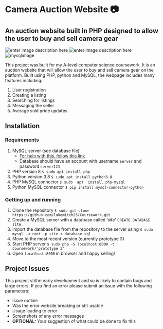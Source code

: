 # Camera Auction Website 📷
##  An auction website built in PHP designed to allow the user to buy and sell camera gear
![enter image description here](https://img.shields.io/badge/PHP-777BB4?style=for-the-badge&logo=php&logoColor=white)	![enter image description here](https://img.shields.io/badge/Python-FFD43B?style=for-the-badge&logo=python&logoColor=blue) 	![mysqlimage](https://img.shields.io/badge/MySQL-005C84?style=for-the-badge&logo=mysql&logoColor=white)

This project was built for my A-level computer science coursework. It is an auction website that will allow the user to buy and sell camera gear on the platform. Built using PHP, python and MySQL, the webpage includes many features including: 

 1. User registration
 2. Creating a listing
 3. Searching for listings
 4. Messaging the seller
 5. Average sold price updates

## Installation
### Requirements

 1. MySQL server (see database file)
	 - [For help with this, follow this link](https://pimylifeup.com/raspberry-pi-mysql/) 
	 - Database should have an account with username  `server` and password `server123`
 2. PHP version 8 `$ sudo apt install php`
 3. Python version 3.8 `$ sudo apt install python3.8`
 4. PHP MySQL connector `$ sudo  apt  install php-mysql`
 5. Python MySQL connector `$ pip install mysql-connector-python`
### Getting up and running
 1. Clone the repository `$ sudo git clone https://github.com/lukemitch23/Coursework.git`
 2. Create a MySQL server with a database called 'site' `CREATE DATABASE site;`
 3. Import the database file from the repository to the server using `$ sudo mysql -u root -p site < database.sql`
 4. Move to the most recent version (currently prototype 3)
 5. Start PHP server `$ sudo php -S localhost:8000 -t Coursework/'prototype 3'`
 6. Open `localhost:8000` in browser and happy selling!

## Project Issues
This project still in early development and so is likely to contain bugs and large errors. If you find an error please submit an issue with the following parameters:

 - Issue outline
 - Was the error website breaking or still usable
 - Usage leading to error
 - Screenshots of any error messages
 - **OPTIONAL:** Your suggestion of what could be done to fix this
